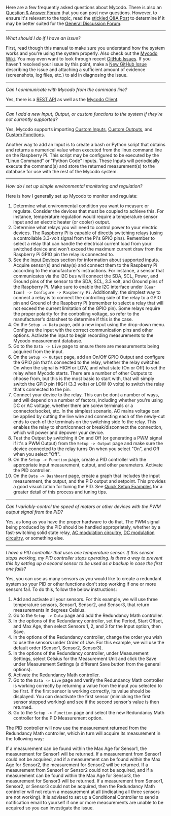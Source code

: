Here are a few frequently asked questions about Mycodo. There is also an [Question & Answer Forum](https://kylegabriel.com/forum/questions-answers-mycodo) that you can post new questions. However, to ensure it's relevant to the topic, read the [stickied Q&A Post](https://kylegabriel.com/forum/questions-answers-mycodo/when-should-you-post-in-this-forum) to determine if it may be better suited for the [General Discussion Forum](https://kylegabriel.com/forum/general-discussion).

--------------

*What should I do if I have an issue?*

First, read though this manual to make sure you understand how the system works and you're using the system properly. Also check out the [Mycodo Wiki](https://github.com/kizniche/Mycodo/wiki). You may even want to look through recent [GitHub Issues](https://github.com/kizniche/Mycodo/issues). If you haven't resolved your issue by this point, make a [New GitHub Issue](https://github.com/kizniche/Mycodo/issues/new) describing the issue and attaching a sufficient amount of evidence (screenshots, log files, etc.) to aid in diagnosing the issue.

--------------

*Can I communicate with Mycodo from the command line?*

Yes, there is a [REST API](API.md) as well as the [Mycodo Client](Mycodo-Client.md).

--------------

*Can I add a new Input, Output, or custom functions to the system if they're not currently supported?*

Yes, Mycodo supports importing [Custom Inputs](Inputs.md/#custom-inputs), [Custom Outputs](Outputs.md/#custom-outputs), and [Custom Functions](Functions.md/#custom-controllers).

Another way to add an Input is to create a bash or Python script that obtains and returns a numerical value when executed from the linux command line on the Raspberry Pi. This script may be configured to be executed by the "Linux Command" or "Python Code" Inputs. These Inputs will periodically execute the command(s) and store the returned measurement(s) to the database for use with the rest of the Mycodo system.

--------------

*How do I set up simple environmental monitoring and regulation?*

Here is how I generally set up Mycodo to monitor and regulate:

1.  Determine what environmental condition you want to measure or regulate. Consider the devices that must be coupled to achieve this. For instance, temperature regulation would require a temperature sensor input and an electric heater (or cooler) output.
2.  Determine what relays you will need to control power to your electric devices. The Raspberry Pi is capable of directly switching relays (using a controllable 3.3-volt signal from the Pi's GPIO pins). Remember to select a relay that can handle the electrical current load from your switched device and won't exceed the maximum current draw from the Raspberry Pi GPIO pin the relay is connected to.
3.  See the [Input Devices](Supported-Inputs.md) section for information about supported inputs. Acquire sensor(s) and relay(s) and connect them to the Raspberry Pi according to the manufacturer’s instructions. For instance, a sensor that communicates via the I2C bus will connect the SDA, SCL, Power, and Ground pins of the sensor to the SDA, SCL, 3.3 volt, and Ground pins of the Raspberry Pi. Make sure to enable the I2C interface under `[Gear Icon] -> Configure -> Raspberry Pi`. Additionally, the simplest way to connect a relay is to connect the controlling side of the relay to a GPIO pin and Ground of the Raspberry Pi (remember to select a relay that will not exceed the current limitation of the GPIO pin). Some relays require the proper polarity for the controlling voltage, so refer to the manufacturer's datasheet to determine if this is the case.
4.  On the ``Setup -> Data`` page, add a new input using the drop-down menu. Configure the input with the correct communication pins and other options. Activate the input to begin recording measurements to the Mycodo measurement database.
5.  Go to the ``Data -> Live`` page to ensure there are measurements being acquired from the input.
6.  On the ``Setup -> Output`` page, add an On/Off GPIO Output and configure the GPIO pin that's connected to the relay, whether the relay switches On when the signal is HIGH or LOW, and what state (On or Off) to set the relay when Mycodo starts. There are a number of other Outputs to choose from, but this is the most basic to start with, that will simply switch the GPIO pin HIGH (3.3 volts) or LOW (0 volts) to switch the relay that's connected to the pin.
7.  Connect your device to the relay. This can be dont a number of ways, and will depend on a number of factors, including whether you're using DC or AC voltage, whether there are screw terminals or a connector/socket, etc. In the simplest scenario, AC mains voltage can be applied by cutting the live wire and connecting each of the newly-cut ends to each of the terminals on the switching side fo the relay. This enables the relay to short/connect or break/disconnect the connection, which will power and depower your device.
8.  Test the Output by switching it On and Off (or generating a PWM signal if it's a PWM Output) from the ``Setup -> Output`` page and make sure the device connected to the relay turns On when you select "On", and Off when you select "Off".
9.  On the ``Setup -> Function`` page, create a PID controller with the appropriate input measurement, output, and other parameters. Activate the PID controller.
10. On the ``Data -> Dashboard`` page, create a graph that includes the input measurement, the output, and the PID output and setpoint. This provides a good visualization for tuning the PID. See [Quick Setup Examples](Functions.md/#quick-setup-examples) for a greater detail of this process and tuning tips.

--------------

*Can I variably-control the speed of motors or other devices with the PWM output signal from the PID?*

Yes, as long as you have the proper hardware to do that. The PWM signal being produced by the PID should be handled appropriately, whether by a fast-switching solid state relay, [AC modulation circuitry](Outputs.md/#schematics-for-ac-modulation), [DC modulation circuitry](Outputs.md/#schematics-for-dc-fan-control), or something else.

--------------

*I have a PID controller that uses one temperature sensor. If this sensor stops working, my PID controller stops operating. Is there a way to prevent this by setting up a second sensor to be used as a backup in case the first one fails?*

Yes, you can use as many sensors as you would like to create a redundant system so your PID or other functions don't stop working if one or more sensors fail. To do this, follow the below instructions:

1. Add and activate all your sensors. For this example, we will use three temperature sensors, Sensor1, Sensor2, and Sensor3, that return measurements in degrees Celsius.
2. Go to the ``Setup -> Data`` page and add the Redundancy Math controller.
3. In the options of the Redundancy controller, set the Period, Start Offset, and Max Age, then select Sensors 1, 2, and 3 for the Input option, then Save.
4. In the options of the Redundancy controller, change the order you wish to use the sensors under Order of Use. For this example, we will use the default order (Sensor1, Sensor2, Sensor3).
5. In the options of the Redundancy controller, under Measurement Settings, select Celsius for the Measurement Unit and click the Save under Measurement Settings (a different Save button from the general options).
6. Activate the Redundancy Math controller.
7. Go to the ``Data -> Live`` page and verify the Redundancy Math controller is working correctly by returning a value from the input you selected to be first. If the first sensor is working correctly, its value should be displayed. You can deactivate the first sensor (mimicking the first sensor stopped working) and see if the second sensor's value is then returned.
8. Go to the ``Setup -> Function`` page and select the new Redundancy Math controller for the PID Measurement option.

The PID controller will now use the measurement returned from the Redundancy Math controller, which in turn will acquire its measurement in the following way:

If a measurement can be found within the Max Age for Sensor1, the measurement for Sensor1 will be returned. If a measurement from Sensor1 could not be acquired, and if a measurement can be found within the Max Age for Sensor2, the measurement for Sensor2 will be returned. If a measurement from Sensor1 or Sensor2 could not be acquired, and if a measurement can be found within the Max Age for Sensor3, the measurement for Sensor3 will be returned. If a measurement from Sensor1, Sensor2, or Sensor3 could not be acquired, then the Redundancy Math controller will not return a measurement at all (indicating all three sensors are not working). It is advised to set up a Conditional Controller to send a notification email to yourself if one or more measurements are unable to be acquired so you can investigate the issue.